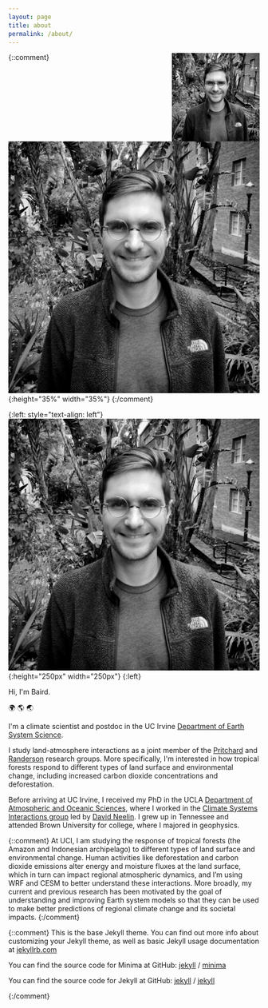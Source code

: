 ```yaml
---
layout: page
title: about
permalink: /about/
---
```


{::comment}
<img align="right" src="website_photo_bw.jpg" alt="Baird" height="35%" width="35%">
![photo](./website_photo_bw.jpg){:height="35%" width="35%"}
{:/comment}

{:left: style="text-align: left"}
![photo](./website_photo_bw.jpg){:height="250px" width="250px"}
{:left}

Hi, I'm Baird.

:earth_africa: :earth_americas: :earth_asia:

I'm a climate scientist and postdoc in the UC Irvine [Department of Earth System Science](https://www.ess.uci.edu/).

I study land-atmosphere interactions as a joint member of the [Pritchard](http://sites.uci.edu/pritchard/) and [Randerson](http://sites.uci.edu/randersonlab/) research groups.  More specifically, I'm interested in how tropical forests respond to different types of land surface and environmental change, including increased carbon dioxide concentrations and deforestation.

Before arriving at UC Irvine, I received my PhD in the UCLA [Department of Atmospheric and Oceanic Sciences](https://www.atmos.ucla.edu/), where I worked in the [Climate Systems Interactions group](http://research.atmos.ucla.edu/csi//) led by [David Neelin](http://people.atmos.ucla.edu/neelin/).  I grew up in Tennessee and attended Brown University for college, where I majored in geophysics.

{::comment}
At UCI, I am studying the response of tropical forests (the Amazon and Indonesian archipelago) to different types of land surface and environmental change. Human activities like deforestation and carbon dioxide emissions alter energy and moisture fluxes at the land surface, which in turn can impact regional atmospheric dynamics, and I’m using WRF and CESM to better understand these interactions. More broadly, my current and previous research has been motivated by the goal of understanding and improving Earth system models so that they can be used to make better predictions of regional climate change and its societal impacts.
{:/comment}

{::comment}
This is the base Jekyll theme. You can find out more info about customizing your Jekyll theme, as well as basic Jekyll usage documentation at [jekyllrb.com](https://jekyllrb.com/)

You can find the source code for Minima at GitHub:
[jekyll][jekyll-organization] /
[minima](https://github.com/jekyll/minima)

You can find the source code for Jekyll at GitHub:
[jekyll][jekyll-organization] /
[jekyll](https://github.com/jekyll/jekyll)

[jekyll-organization]: https://github.com/jekyll
{:/comment}